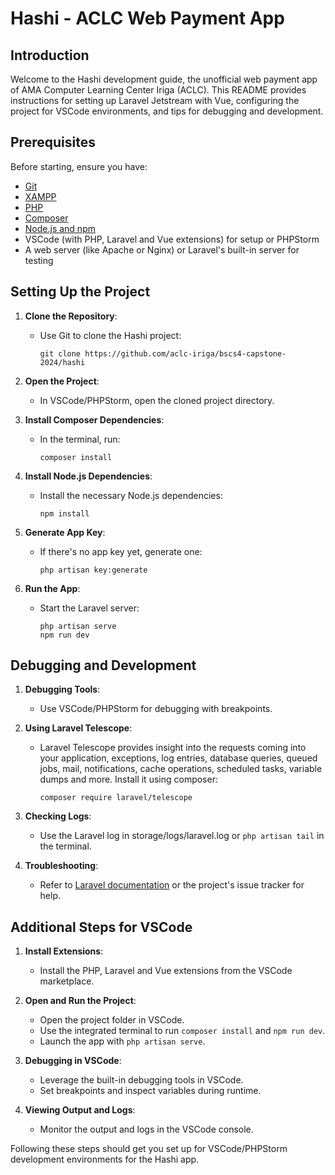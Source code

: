 # Hashi - ACLC Web Payment App

## Introduction
Welcome to the Hashi development guide, the unofficial web payment app of AMA Computer Learning Center Iriga (ACLC). This README provides instructions for setting up Laravel Jetstream with Vue, configuring the project for VSCode environments, and tips for debugging and development.

## Prerequisites
Before starting, ensure you have:
- [Git](https://git-scm.com/)
- [XAMPP](https://www.apachefriends.org/download.html)
- [PHP](https://www.php.net/)
- [Composer](https://getcomposer.org/)
- [Node.js and npm](https://nodejs.org/)
- VSCode (with PHP, Laravel and Vue extensions) for setup or PHPStorm
- A web server (like Apache or Nginx) or Laravel's built-in server for testing

## Setting Up the Project
1. **Clone the Repository**:
    - Use Git to clone the Hashi project:
      ```
      git clone https://github.com/aclc-iriga/bscs4-capstone-2024/hashi
      ```

2. **Open the Project**:
    - In VSCode/PHPStorm, open the cloned project directory.

3. **Install Composer Dependencies**:
    - In the terminal, run:
      ```
      composer install
      ```

4. **Install Node.js Dependencies**:
    - Install the necessary Node.js dependencies:
      ```
      npm install
      ```

5. **Generate App Key**:
    - If there's no app key yet, generate one:
      ```
      php artisan key:generate
      ```

6. **Run the App**:
    - Start the Laravel server:
      ```
      php artisan serve
      npm run dev
      ```

## Debugging and Development
1. **Debugging Tools**:
    - Use VSCode/PHPStorm for debugging with breakpoints.

2. **Using Laravel Telescope**:
    - Laravel Telescope provides insight into the requests coming into your application, exceptions, log entries, database queries, queued jobs, mail, notifications, cache operations, scheduled tasks, variable dumps and more. Install it using composer:
      ```
      composer require laravel/telescope
      ```

3. **Checking Logs**:
    - Use the Laravel log in storage/logs/laravel.log or `php artisan tail` in the terminal.

4. **Troubleshooting**:
    - Refer to [Laravel documentation](https://laravel.com/docs/10.x/telescope) or the project's issue tracker for help.

## Additional Steps for VSCode
1. **Install Extensions**:
    - Install the PHP, Laravel and Vue extensions from the VSCode marketplace.

2. **Open and Run the Project**:
    - Open the project folder in VSCode.
    - Use the integrated terminal to run `composer install` and `npm run dev`.
    - Launch the app with `php artisan serve`.

3. **Debugging in VSCode**:
    - Leverage the built-in debugging tools in VSCode.
    - Set breakpoints and inspect variables during runtime.

4. **Viewing Output and Logs**:
    - Monitor the output and logs in the VSCode console.

Following these steps should get you set up for VSCode/PHPStorm development environments for the Hashi app.
